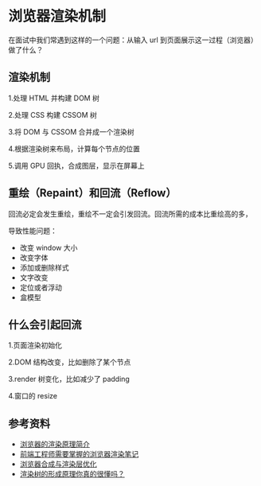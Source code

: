 # 浏览器渲染机制

在面试中我们常遇到这样的一个问题：从输入 url 到页面展示这一过程（浏览器）做了什么？

## 渲染机制

1.处理 HTML 并构建 DOM 树

2.处理 CSS 构建 CSSOM 树

3.将 DOM 与 CSSOM 合并成一个渲染树

4.根据渲染树来布局，计算每个节点的位置

5.调用 GPU 回执，合成图层，显示在屏幕上

## 重绘（Repaint）和回流（Reflow）

回流必定会发生重绘，重绘不一定会引发回流。回流所需的成本比重绘高的多，

导致性能问题：

-   改变 window 大小
-   改变字体
-   添加或删除样式
-   文字改变
-   定位或者浮动
-   盒模型

## 什么会引起回流

1.页面渲染初始化

2.DOM 结构改变，比如删除了某个节点

3.render 树变化，比如减少了 padding

4.窗口的 resize

## 参考资料

-   [浏览器的渲染原理简介](https://coolshell.cn/articles/9666.html)
-   [前端工程师需要掌握的浏览器渲染笔记](https://mp.weixin.qq.com/s/ngBL8d9Rxw2iCYMbKw_M-w)
-   [浏览器合成与渲染层优化](https://mp.weixin.qq.com/s?__biz=MzI5NjIzNjA1Nw==&mid=2247483752&idx=1&sn=f8e2550e73127177aaaac0ee107557ca&chksm=ec46241edb31ad08ad5d4807011365664e703abc4ec766a4fb8b8d49637b028de005d7767756&mpshare=1&scene=1&srcid=&sharer_sharetime=1571358925480&sharer_shareid=778ad5bf3b27e0078eb105d7277263f6#rd)
-   [渲染树的形成原理你真的很懂吗？](https://mp.weixin.qq.com/s?__biz=MzUxNzk1MjQ0Ng==&mid=2247484397&idx=1&sn=47283dba1a4c1db938810db0af2cde78&chksm=f991053ccee68c2a918f1fbf9cee012de3e4c593e559ce9e9d7090e30dc73af0f43cad57b72f&mpshare=1&scene=1&srcid=&sharer_sharetime=1572220890411&sharer_shareid=778ad5bf3b27e0078eb105d7277263f6#rd)
